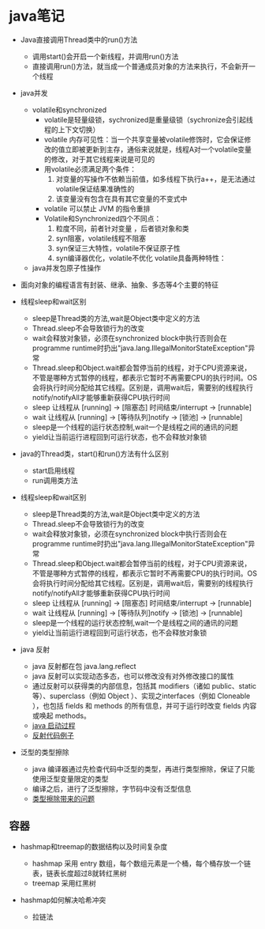 # java笔记

* Java直接调用Thread类中的run()方法
  * 调用start()会开启一个新线程，并调用run()方法
  * 直接调用run()方法，就当成一个普通成员对象的方法来执行，不会新开一个线程

* java并发
  * volatile和synchronized
    * volatile是轻量级锁，sychronized是重量级锁（sychronize会引起线程的上下文切换）
    * volatile 内存可见性：当一个共享变量被volatile修饰时，它会保证修改的值立即被更新到主存，通俗来说就是，线程A对一个volatile变量的修改，对于其它线程来说是可见的
    * 用volatile必须满足两个条件：
      1. 对变量的写操作不依赖当前值，如多线程下执行a++，是无法通过volatile保证结果准确性的
      2. 该变量没有包含在具有其它变量的不变式中
    * volatile 可以禁止 JVM 的指令重排
    * Volatile和Synchronized四个不同点：
      1. 粒度不同，前者针对变量 ，后者锁对象和类
      2. syn阻塞，volatile线程不阻塞
      3. syn保证三大特性，volatile不保证原子性
      4. syn编译器优化，volatile不优化 volatile具备两种特性：
  * java并发包原子性操作

* 面向对象的编程语言有封装、继承、抽象、多态等4个主要的特征

* 线程sleep和wait区别
  * sleep是Thread类的方法,wait是Object类中定义的方法
  * Thread.sleep不会导致锁行为的改变
  * wait会释放对象锁，必须在synchronized block中执行否则会在programme runtime时扔出"java.lang.IllegalMonitorStateException"异常
  * Thread.sleep和Object.wait都会暂停当前的线程，对于CPU资源来说，不管是哪种方式暂停的线程，都表示它暂时不再需要CPU的执行时间。OS会将执行时间分配给其它线程。区别是，调用wait后，需要别的线程执行notify/notifyAll才能够重新获得CPU执行时间
  * sleep 让线程从 [running] -> [阻塞态] 时间结束/interrupt -> [runnable]
  * wait 让线程从 [running] -> [等待队列]notify  -> [锁池] -> [runnable]
  * sleep是一个线程的运行状态控制,wait一个是线程之间的通讯的问题
  * yield让当前运行进程回到可运行状态，也不会释放对象锁

* java的Thread类，start()和run()方法有什么区别
  * start启用线程
  * run调用类方法

* 线程sleep和wait区别
  * sleep是Thread类的方法,wait是Object类中定义的方法
  * Thread.sleep不会导致锁行为的改变
  * wait会释放对象锁，必须在synchronized block中执行否则会在programme runtime时扔出"java.lang.IllegalMonitorStateException"异常
  * Thread.sleep和Object.wait都会暂停当前的线程，对于CPU资源来说，不管是哪种方式暂停的线程，都表示它暂时不再需要CPU的执行时间。OS会将执行时间分配给其它线程。区别是，调用wait后，需要别的线程执行notify/notifyAll才能够重新获得CPU执行时间
  * sleep 让线程从 [running] -> [阻塞态] 时间结束/interrupt -> [runnable]
  * wait 让线程从 [running] -> [等待队列]notify  -> [锁池] -> [runnable]
  * sleep是一个线程的运行状态控制,wait一个是线程之间的通讯的问题
  * yield让当前运行进程回到可运行状态，也不会释放对象锁

* java 反射
  * java 反射都在包 java.lang.reflect
  * java 反射可以实现动态多态，也可以修改没有对外修改接口的属性
  * 通过反射可以获得类的内部信息，包括其 modifiers（诸如 public、static等）、superclass（例如 Object ）、实现之interfaces（例如 Cloneable ），也包括 fields 和 methods 的所有信息，并可于运行时改变 fields 内容或唤起 methods。
  * [java 启动过程](https://blog.csdn.net/u010325193/article/details/80865672)
  * [反射代码例子](https://blog.csdn.net/sinat_38259539/article/details/71799078)

* 泛型的类型擦除
  * java 编译器通过先检查代码中泛型的类型，再进行类型擦除，保证了只能使用泛型变量限定的类型
  * 编译之后，进行了泛型擦除，字节码中没有泛型信息
  * [类型擦除带来的问题](https://www.cnblogs.com/xll1025/p/6489088.html)

## 容器

* hashmap和treemap的数据结构以及时间复杂度
  * hashmap 采用 entry 数组，每个数组元素是一个桶，每个桶存放一个链表，链表长度超过8就转红黑树
  * treemap 采用红黑树

* hashmap如何解决哈希冲突
  * 拉链法